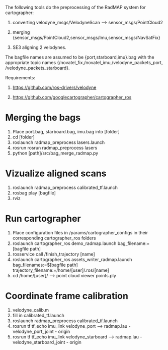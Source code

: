 The following tools do the preprocessing of the RadMAP system for cartographer:

1. converting velodyne_msgs/VelodyneScan --> sensor_msgs/PointCloud2

2. merging {sensor_msgs/PointCloud2,sensor_msgs/Imu,sensor_msgs/NavSatFix}

3. SE3 aligning 2 velodynes. 

The bagfile names are assumed to be {port,starboard,imu}.bag with the appropriate topic names {/novatel_fix,/novatel_imu,/velodyne_packets_port, /velodyne_packets_starboard}.

Requirements:

1. https://github.com/ros-drivers/velodyne

2. https://github.com/googlecartographer/cartographer_ros

# Merging the bags
1. Place port.bag, starboard.bag, imu.bag into [folder]
2. cd [folder]
3. roslaunch radmap_preprocess lasers.launch 
4. rosrun  rosrun radmap_preprocess lasers 
5. python [path]/src/bag_merge_radmap.py

# Vizualize aligned scans
1. roslaunch radmap_preprocess calibrated_tf.launch
2. rosbag play [bagfile]
3. rviz

# Run cartographer
1. Place configuration files in /params/cartographer_configs in their corresponding cartographer_ros folders
2. roslaunch cartographer_ros demo_radmap.launch bag_filename:=[bagfile path]
3. rosservice call /finish_trajectory [name]
4. roslaunch cartographer_ros assets_writer_radmap.launch bag_filenames:=$[bagfile path] trajectory_filename:=/home/[user]/.ros/[name]
5. cd /home/[user]/ --> point cloud viewer points.ply

# Coordinate frame calibration
1. velodyne_calib.m
2. fill in calibrated_tf.launch
3. roslaunch radmap_preprocess calibrated_tf.launch
4. rosrun tf tf_echo imu_link velodyne_port --> radmap.lau -velodyne_port_joint - origin
5. rosrun tf tf_echo imu_link velodyne_starboard --> radmap.lau - velodyne_starboard_joint - origin
